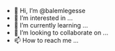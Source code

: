 - 👋 Hi, I’m @balemlegesse
- 👀 I’m interested in ...
- 🌱 I’m currently learning ...
- 💞️ I’m looking to collaborate on ...
- 📫 How to reach me ...

<!---
balemlegesse/balemlegesse is a ✨ special ✨ repository because its `README.md` (this file) appears on your GitHub profile.
You can click the Preview link to take a look at your changes.
--->
